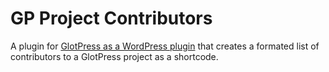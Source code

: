 # GP Project Contributors
A plugin for [GlotPress as a WordPress plugin](https://github.com/GlotPress/GlotPress-WP) that creates a formated list of contributors to a GlotPress project as a shortcode.

